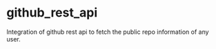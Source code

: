 # github_rest_api
Integration of github rest api to fetch the public repo information of any user. 
